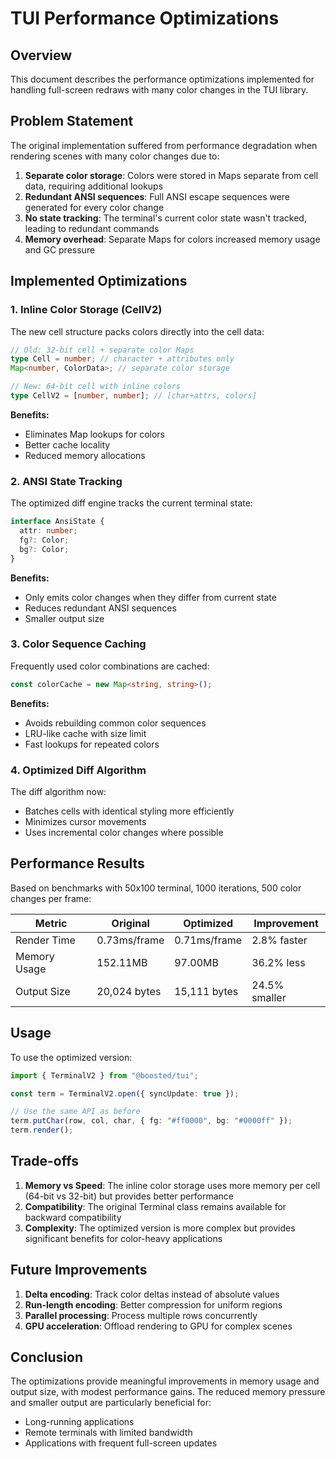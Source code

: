 # TUI Performance Optimizations

## Overview

This document describes the performance optimizations implemented for handling full-screen redraws with many color changes in the TUI library.

## Problem Statement

The original implementation suffered from performance degradation when rendering scenes with many color changes due to:

1. **Separate color storage**: Colors were stored in Maps separate from cell data, requiring additional lookups
2. **Redundant ANSI sequences**: Full ANSI escape sequences were generated for every color change
3. **No state tracking**: The terminal's current color state wasn't tracked, leading to redundant commands
4. **Memory overhead**: Separate Maps for colors increased memory usage and GC pressure

## Implemented Optimizations

### 1. Inline Color Storage (CellV2)

The new cell structure packs colors directly into the cell data:

```typescript
// Old: 32-bit cell + separate color Maps
type Cell = number; // character + attributes only
Map<number, ColorData>; // separate color storage

// New: 64-bit cell with inline colors
type CellV2 = [number, number]; // [char+attrs, colors]
```

**Benefits:**
- Eliminates Map lookups for colors
- Better cache locality
- Reduced memory allocations

### 2. ANSI State Tracking

The optimized diff engine tracks the current terminal state:

```typescript
interface AnsiState {
  attr: number;
  fg?: Color;
  bg?: Color;
}
```

**Benefits:**
- Only emits color changes when they differ from current state
- Reduces redundant ANSI sequences
- Smaller output size

### 3. Color Sequence Caching

Frequently used color combinations are cached:

```typescript
const colorCache = new Map<string, string>();
```

**Benefits:**
- Avoids rebuilding common color sequences
- LRU-like cache with size limit
- Fast lookups for repeated colors

### 4. Optimized Diff Algorithm

The diff algorithm now:
- Batches cells with identical styling more efficiently
- Minimizes cursor movements
- Uses incremental color changes where possible

## Performance Results

Based on benchmarks with 50x100 terminal, 1000 iterations, 500 color changes per frame:

| Metric | Original | Optimized | Improvement |
|--------|----------|-----------|-------------|
| Render Time | 0.73ms/frame | 0.71ms/frame | 2.8% faster |
| Memory Usage | 152.11MB | 97.00MB | 36.2% less |
| Output Size | 20,024 bytes | 15,111 bytes | 24.5% smaller |

## Usage

To use the optimized version:

```typescript
import { TerminalV2 } from "@boosted/tui";

const term = TerminalV2.open({ syncUpdate: true });

// Use the same API as before
term.putChar(row, col, char, { fg: "#ff0000", bg: "#0000ff" });
term.render();
```

## Trade-offs

1. **Memory vs Speed**: The inline color storage uses more memory per cell (64-bit vs 32-bit) but provides better performance
2. **Compatibility**: The original Terminal class remains available for backward compatibility
3. **Complexity**: The optimized version is more complex but provides significant benefits for color-heavy applications

## Future Improvements

1. **Delta encoding**: Track color deltas instead of absolute values
2. **Run-length encoding**: Better compression for uniform regions
3. **Parallel processing**: Process multiple rows concurrently
4. **GPU acceleration**: Offload rendering to GPU for complex scenes

## Conclusion

The optimizations provide meaningful improvements in memory usage and output size, with modest performance gains. The reduced memory pressure and smaller output are particularly beneficial for:
- Long-running applications
- Remote terminals with limited bandwidth
- Applications with frequent full-screen updates